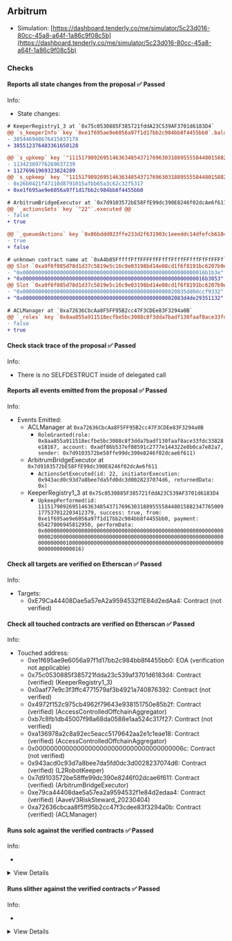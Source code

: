 ## Arbitrum

- Simulation: [https://dashboard.tenderly.co/me/simulator/5c23d016-80cc-45a8-a64f-1a86c9f08c5b](https://dashboard.tenderly.co/me/simulator/5c23d016-80cc-45a8-a64f-1a86c9f08c5b)

### Checks

#### Reports all state changes from the proposal ✅ Passed

Info:

- State changes:

```diff
# KeeperRegistry1_3 at `0x75c0530885F385721fddA23C539AF3701d6183D4`
@@ `s_keeperInfo` key `0xe1f695ae9e6056a97f1d17bb2c984bb8f4455bb0`.balance @@
- 385446948676415837178
+ 385512376483361650128

@@ `s_upkeep` key `"111517909269514636348543717696303188955558448015882347765009177537012203412379"`.balance @@
- 11342389776269637239
+ 11276961969323824289
@@ `s_upkeep` key `"111517909269514636348543717696303188955558448015882347765009177537012203412379"`.lastKeeper @@
- 0x26b0421f47110d8791015afbb65a3c62c32f5317
+ 0xe1f695ae9e6056a97f1d17bb2c984bb8f4455bb0

```

```diff
# ArbitrumBridgeExecutor at `0x7d9103572bE58FfE99dc390E8246f02dcAe6f611`
@@ `_actionsSets` key `"22"`.executed @@
- false
+ true

@@ `_queuedActions` key `0x86bddd023ffe233d2f631903c1eeeddc14dfefcb61048c8e6af5708d7908686c` @@
- true
+ false

```

```diff
# unknown contract name at `0xA4b05FffffFffFFFFfFFfffFfffFFfffFfFfFFFf`
@@ Slot `0xa9f6f085d78d1d37c5819e5c16c9e03198bd14e08cd1f6f8191bc6207b9e9706` @@
- "0x00000000000000000000000000000000000000000000000000000000016b1b3e"
+ "0x00000000000000000000000000000000000000000000000000000000016b3053"
@@ Slot `0xa9f6f085d78d1d37c5819e5c16c9e03198bd14e08cd1f6f8191bc6207b9e970b` @@
- "0x00000000000000000000000000000000000000000000000020835dd0dccf9332"
+ "0x0000000000000000000000000000000000000000000000002083d4de29351132"
```

```diff
# ACLManager at `0xa72636CbcAa8F5FF95B2cc47F3CDEe83F3294a0B`
@@ `_roles` key `0x8aa855a911518ecfbe5bc3088c8f3dda7badf130faaf8ace33fdc33828e18167`.members.0xadf86b537ef08591c2777e144322e8b0ca7e82a7 @@
- false
+ true

```

#### Check stack trace of the proposal ✅ Passed

Info:

- There is no SELFDESTRUCT inside of delegated call

#### Reports all events emitted from the proposal ✅ Passed

Info:

- Events Emitted:
  - ACLManager at `0xa72636CbcAa8F5FF95B2cc47F3CDEe83F3294a0B`
    - `RoleGranted(role: 0x8aa855a911518ecfbe5bc3088c8f3dda7badf130faaf8ace33fdc33828e18167, account: 0xadf86b537ef08591c2777e144322e8b0ca7e82a7, sender: 0x7d9103572be58ffe99dc390e8246f02dcae6f611)`
  - ArbitrumBridgeExecutor at `0x7d9103572bE58FfE99dc390E8246f02dcAe6f611`
    - `ActionsSetExecuted(id: 22, initiatorExecution: 0x943acd0c93d7a8bee7da5fd0dc3d0028237074d6, returnedData: 0x)`
  - KeeperRegistry1_3 at `0x75c0530885F385721fddA23C539AF3701d6183D4`
    - `UpkeepPerformed(id: 111517909269514636348543717696303188955558448015882347765009177537012203412379, success: true, from: 0xe1f695ae9e6056a97f1d17bb2c984bb8f4455bb0, payment: 65427806945812950, performData: 0x000000000000000000000000000000000000000000000000000000000000002000000000000000000000000000000000000000000000000000000000000000010000000000000000000000000000000000000000000000000000000000000016)`

#### Check all targets are verified on Etherscan ✅ Passed

Info:

- Targets:
  - 0xE79Ca44408Dae5a57eA2a9594532f1E84d2edAa4: Contract (not verified)

#### Check all touched contracts are verified on Etherscan ✅ Passed

Info:

- Touched address:
  - 0xe1f695ae9e6056a97f1d17bb2c984bb8f4455bb0: EOA (verification not applicable)
  - 0x75c0530885f385721fdda23c539af3701d6183d4: Contract (verified) (KeeperRegistry1_3)
  - 0x0aaf77e9c3f3ffc4771579af3b4921a740876392: Contract (not verified)
  - 0x4972f152c975cb4962f79643e938151750e85b2f: Contract (verified) (AccessControlledOffchainAggregator)
  - 0xb7c8fb1db45007f98a68da0588e1aa524c317f27: Contract (not verified)
  - 0xa136978a2c8a92ec5eacc5179642aa2e1c1eae18: Contract (verified) (AccessControlledOffchainAggregator)
  - 0x000000000000000000000000000000000000006c: Contract (not verified)
  - 0x943acd0c93d7a8bee7da5fd0dc3d0028237074d6: Contract (verified) (L2RobotKeeper)
  - 0x7d9103572be58ffe99dc390e8246f02dcae6f611: Contract (verified) (ArbitrumBridgeExecutor)
  - 0xe79ca44408dae5a57ea2a9594532f1e84d2edaa4: Contract (verified) (AaveV3RiskSteward_20230404)
  - 0xa72636cbcaa8f5ff95b2cc47f3cdee83f3294a0b: Contract (verified) (ACLManager)

#### Runs solc against the verified contracts ✅ Passed

Info:

-

<details>
<summary>View Details</summary>
<details>
<summary>View warnings for AccessControlledOffchainAggregator at `0x4972F152c975CB4962F79643e938151750E85B2f`</summary>

```
Traceback (most recent call last):
  File "/home/sakulstra/.local/bin/crytic-compile", line 5, in <module>
    from crytic_compile.__main__ import main
ModuleNotFoundError: No module named 'crytic_compile'
```

</details>

<details>
<summary>View warnings for KeeperRegistry1_3 at `0x75c0530885F385721fddA23C539AF3701d6183D4`</summary>

```
Traceback (most recent call last):
  File "/home/sakulstra/.local/bin/crytic-compile", line 5, in <module>
    from crytic_compile.__main__ import main
ModuleNotFoundError: No module named 'crytic_compile'
```

</details>

<details>
<summary>View warnings for ArbitrumBridgeExecutor at `0x7d9103572bE58FfE99dc390E8246f02dcAe6f611`</summary>

```
Traceback (most recent call last):
  File "/home/sakulstra/.local/bin/crytic-compile", line 5, in <module>
    from crytic_compile.__main__ import main
ModuleNotFoundError: No module named 'crytic_compile'
```

</details>

<details>
<summary>View warnings for L2RobotKeeper at `0x943AcD0c93d7a8Bee7dA5Fd0DC3d0028237074d6`</summary>

```
Traceback (most recent call last):
  File "/home/sakulstra/.local/bin/crytic-compile", line 5, in <module>
    from crytic_compile.__main__ import main
ModuleNotFoundError: No module named 'crytic_compile'
```

</details>

<details>
<summary>View warnings for AccessControlledOffchainAggregator at `0xa136978a2c8a92ec5EacC5179642AA2E1c1Eae18`</summary>

```
Traceback (most recent call last):
  File "/home/sakulstra/.local/bin/crytic-compile", line 5, in <module>
    from crytic_compile.__main__ import main
ModuleNotFoundError: No module named 'crytic_compile'
```

</details>

<details>
<summary>View warnings for ACLManager at `0xa72636CbcAa8F5FF95B2cc47F3CDEe83F3294a0B`</summary>

```
Traceback (most recent call last):
  File "/home/sakulstra/.local/bin/crytic-compile", line 5, in <module>
    from crytic_compile.__main__ import main
ModuleNotFoundError: No module named 'crytic_compile'
```

</details>

<details>
<summary>View warnings for AaveV3RiskSteward_20230404 at `0xE79Ca44408Dae5a57eA2a9594532f1E84d2edAa4`</summary>

```
Traceback (most recent call last):
  File "/home/sakulstra/.local/bin/crytic-compile", line 5, in <module>
    from crytic_compile.__main__ import main
ModuleNotFoundError: No module named 'crytic_compile'
```

</details>

</details>

#### Runs slither against the verified contracts ✅ Passed

Info:

-

<details>
<summary>View Details</summary>

<details>
<summary>Slither report for AccessControlledOffchainAggregator at `0x4972F152c975CB4962F79643e938151750E85B2f`</summary>

```
Traceback (most recent call last):
  File "/home/sakulstra/.local/bin/slither", line 5, in <module>
    from slither.__main__ import main
ModuleNotFoundError: No module named 'slither'
```

</details>

<details>
<summary>Slither report for KeeperRegistry1_3 at `0x75c0530885F385721fddA23C539AF3701d6183D4`</summary>

```
Traceback (most recent call last):
  File "/home/sakulstra/.local/bin/slither", line 5, in <module>
    from slither.__main__ import main
ModuleNotFoundError: No module named 'slither'
```

</details>

<details>
<summary>Slither report for ArbitrumBridgeExecutor at `0x7d9103572bE58FfE99dc390E8246f02dcAe6f611`</summary>

```
Traceback (most recent call last):
  File "/home/sakulstra/.local/bin/slither", line 5, in <module>
    from slither.__main__ import main
ModuleNotFoundError: No module named 'slither'
```

</details>

<details>
<summary>Slither report for L2RobotKeeper at `0x943AcD0c93d7a8Bee7dA5Fd0DC3d0028237074d6`</summary>

```
Traceback (most recent call last):
  File "/home/sakulstra/.local/bin/slither", line 5, in <module>
    from slither.__main__ import main
ModuleNotFoundError: No module named 'slither'
```

</details>

<details>
<summary>Slither report for AccessControlledOffchainAggregator at `0xa136978a2c8a92ec5EacC5179642AA2E1c1Eae18`</summary>

```
Traceback (most recent call last):
  File "/home/sakulstra/.local/bin/slither", line 5, in <module>
    from slither.__main__ import main
ModuleNotFoundError: No module named 'slither'
```

</details>

<details>
<summary>Slither report for ACLManager at `0xa72636CbcAa8F5FF95B2cc47F3CDEe83F3294a0B`</summary>

```
Traceback (most recent call last):
  File "/home/sakulstra/.local/bin/slither", line 5, in <module>
    from slither.__main__ import main
ModuleNotFoundError: No module named 'slither'
```

</details>

<details>
<summary>Slither report for AaveV3RiskSteward_20230404 at `0xE79Ca44408Dae5a57eA2a9594532f1E84d2edAa4`</summary>

```
Traceback (most recent call last):
  File "/home/sakulstra/.local/bin/slither", line 5, in <module>
    from slither.__main__ import main
ModuleNotFoundError: No module named 'slither'
```

</details>

</details>
